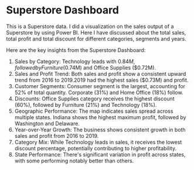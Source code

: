 # Superstore Dashboard

This is a Superstore data. I did a visualization on the sales output of a Superstore by using Power BI. Here I have discussed about the total sales, total profit and total discount for different categories, segments and years.

Here are the key insights from the Superstore Dashboard:

1) Sales by Category: Technology leads with $0.84M, followed by Furniture ($0.74M) and Office Supplies ($0.72M).
2) Sales and Profit Trend: Both sales and profit show a consistent upward trend from 2016 to 2019.2019 had the highest sales ($0.73M) and profit.
3) Customer Segments: Consumer segment is the largest, accounting for 52% of total quantity. Corporate (31%) and Home Office (18%) follow.
4) Discounts: Office Supplies category receives the highest discount (60%), followed by Furniture (21%) and Technology (18%).
5) Geographic Performance: The map indicates sales spread across multiple states. Indiana shows the highest maximum profit, followed by Washington and Delaware.
6) Year-over-Year Growth: The business shows consistent growth in both sales and profit from 2016 to 2019.
7) Category Mix: While Technology leads in sales, it receives the lowest discount percentage, potentially contributing to higher profitability.
8) State Performance: There's significant variation in profit across states, with some performing notably better than others.
